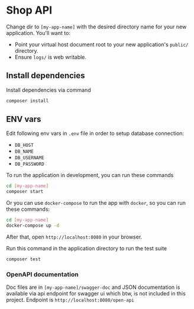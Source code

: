 # Shop API

Change dir to `[my-app-name]` with the desired directory name for your new application. You'll want to:

* Point your virtual host document root to your new application's `public/` directory.
* Ensure `logs/` is web writable.

## Install dependencies
Install dependencies via command
```bash
composer install
```

## ENV vars
Edit following env vars in `.env` file in order to setup database connection:
* `DB_HOST`
* `DB_NAME`
* `DB_USERNAME`
* `DB_PASSWORD`

To run the application in development, you can run these commands 

```bash
cd [my-app-name]
composer start
```

Or you can use `docker-compose` to run the app with `docker`, so you can run these commands:
```bash
cd [my-app-name]
docker-compose up -d
```
After that, open `http://localhost:8080` in your browser.

Run this command in the application directory to run the test suite

```bash
composer test
```
### OpenAPI documentation
Doc files are in `[my-app-name]/swagger-doc` and JSON documentation is available via api endpoint for swagger
 ui which btw, is not included in this project. Endpoint is 
 `http://localhost:8080/open-api`